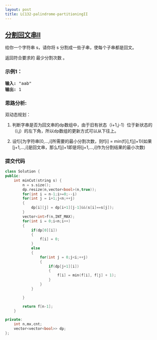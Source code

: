 ```yaml
---
layout: post
title: LC132-palindrome-partitioningII
---
```


## [分割回文串II](https://leetcode-cn.com/problems/palindrome-partitioning-ii/)

给你一个字符串 s，请你将 s 分割成一些子串，使每个子串都是回文。

返回符合要求的 最少分割次数 。


### 示例1：
<pre>
<strong>输入:</strong> "aab"
<strong>输出:</strong> 1
</pre>

### 思路分析:

双动态规划：

1. 判断字串是否为回文串的dp数组中，由于旧有状态（i+1,j-1）位于新状态的（i,j）的左下角，所以dp数组的更新方式可以从下往上。

2. 设f[i]为字符串[0,...,i]所需要的最小分割次数，则f[i] = min(f[i],f[j]+1)(如果[j+1,...,i]是回文串，那么f[j]+1即是将[j+1,...,i]作为分割结果的最小次数)

### 提交代码

```C++
class Solution {
public:
    int minCut(string s) {
        n = s.size();
        dp.resize(n,vector<bool>(n,true));
        for(int i = n-1;i>=0;--i)
        for(int j = i+1;j<n;++j)
        {
            dp[i][j] = dp[i+1][j-1]&&(s[i]==s[j]);
        }
        vector<int>f(n,INT_MAX);
        for(int i = 0;i<n;i++)
        {
            if(dp[0][i])
            {
                f[i] = 0;
            }
            else
            {
                for(int j = 0;j<i;++j)
                {
                    if(dp[j+1][i])
                    {
                        f[i] = min(f[i], f[j] + 1);
                    }
                }
            }

        }

        return f[n-1];
    }

private:
    int n,mx,cnt;
    vector<vector<bool>> dp;
};

```